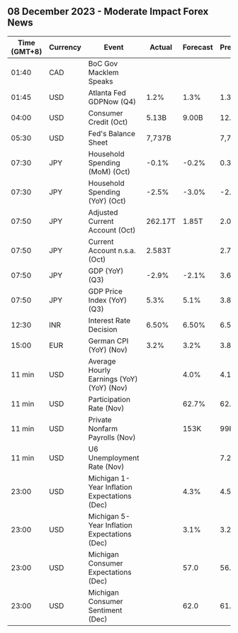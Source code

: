 ## 08 December 2023 - Moderate Impact Forex News

| Time (GMT+8) | Currency | Event | Actual | Forecast | Previous |
|------|----------|-------|--------|----------|----------|
| 01:40 | CAD | BoC Gov Macklem Speaks |  |  |  |
| 01:45 | USD | Atlanta Fed GDPNow (Q4) | 1.2% | 1.3% | 1.3% |
| 04:00 | USD | Consumer Credit (Oct) | 5.13B | 9.00B | 12.22B |
| 05:30 | USD | Fed's Balance Sheet | 7,737B |  | 7,796B |
| 07:30 | JPY | Household Spending (MoM) (Oct) | -0.1% | -0.2% | 0.3% |
| 07:30 | JPY | Household Spending (YoY) (Oct) | -2.5% | -3.0% | -2.8% |
| 07:50 | JPY | Adjusted Current Account (Oct) | 262.17T | 1.85T | 2.01T |
| 07:50 | JPY | Current Account n.s.a. (Oct) | 2.583T |  | 2.724T |
| 07:50 | JPY | GDP (YoY) (Q3) | -2.9% | -2.1% | 3.6% |
| 07:50 | JPY | GDP Price Index (YoY) (Q3) | 5.3% | 5.1% | 3.8% |
| 12:30 | INR | Interest Rate Decision | 6.50% | 6.50% | 6.50% |
| 15:00 | EUR | German CPI (YoY) (Nov) | 3.2% | 3.2% | 3.8% |
| 11 min | USD | Average Hourly Earnings (YoY) (YoY) (Nov) |  | 4.0% | 4.1% |
| 11 min | USD | Participation Rate (Nov) |  | 62.7% | 62.7% |
| 11 min | USD | Private Nonfarm Payrolls (Nov) |  | 153K | 99K |
| 11 min | USD | U6 Unemployment Rate (Nov) |  |  | 7.2% |
| 23:00 | USD | Michigan 1-Year Inflation Expectations (Dec) |  | 4.3% | 4.5% |
| 23:00 | USD | Michigan 5-Year Inflation Expectations (Dec) |  | 3.1% | 3.2% |
| 23:00 | USD | Michigan Consumer Expectations (Dec) |  | 57.0 | 56.8 |
| 23:00 | USD | Michigan Consumer Sentiment (Dec) |  | 62.0 | 61.3 |
